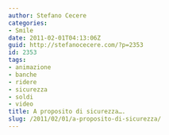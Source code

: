 ```yaml
---
author: Stefano Cecere
categories:
- Smile
date: 2011-02-01T04:13:06Z
guid: http://stefanocecere.com/?p=2353
id: 2353
tags:
- animazione
- banche
- ridere
- sicurezza
- soldi
- video
title: A proposito di sicurezza….
slug: /2011/02/01/a-proposito-di-sicurezza/
---
```


